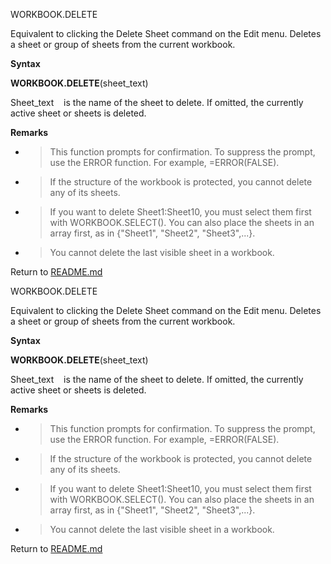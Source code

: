 WORKBOOK.DELETE

Equivalent to clicking the Delete Sheet command on the Edit menu.
Deletes a sheet or group of sheets from the current workbook.

**Syntax**

**WORKBOOK.DELETE**(sheet\_text)

Sheet\_text    is the name of the sheet to delete. If omitted, the
currently active sheet or sheets is deleted.

**Remarks**

  - > This function prompts for confirmation. To suppress the prompt,
    > use the ERROR function. For example, =ERROR(FALSE).

  - > If the structure of the workbook is protected, you cannot delete
    > any of its sheets.

  - > If you want to delete Sheet1:Sheet10, you must select them first
    > with WORKBOOK.SELECT(). You can also place the sheets in an array
    > first, as in {"Sheet1", "Sheet2", "Sheet3",...}.

  - > You cannot delete the last visible sheet in a workbook.



Return to [README.md](README.md)

WORKBOOK.DELETE

Equivalent to clicking the Delete Sheet command on the Edit menu.
Deletes a sheet or group of sheets from the current workbook.

**Syntax**

**WORKBOOK.DELETE**(sheet\_text)

Sheet\_text    is the name of the sheet to delete. If omitted, the
currently active sheet or sheets is deleted.

**Remarks**

  - > This function prompts for confirmation. To suppress the prompt,
    > use the ERROR function. For example, =ERROR(FALSE).

  - > If the structure of the workbook is protected, you cannot delete
    > any of its sheets.

  - > If you want to delete Sheet1:Sheet10, you must select them first
    > with WORKBOOK.SELECT(). You can also place the sheets in an array
    > first, as in {"Sheet1", "Sheet2", "Sheet3",...}.

  - > You cannot delete the last visible sheet in a workbook.



Return to [README.md](README.md)

